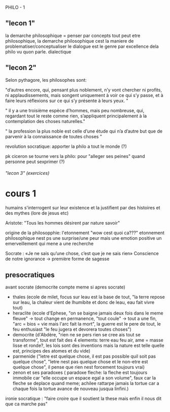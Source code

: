PHILO - 1

## "lecon 1"
la demarche philosophique = penser par concepts
tout peut etre philosophique, la demarche philosophique cest la maniere de problematiser/conceptualiser
le dialogue est le genre par excellence dela philo vu quon parle. dialectique

## "lecon 2"
Selon pythagore, les philosophes sont:

"d’autres encore, qui, pensant plus noblement, n’y vont chercher ni profits, ni applaudissements, mais songent uniquement à voir ce qui s’y passe, et à faire leurs réflexions sur ce qui s’y présente à leurs yeux. "

" il y a une troisième espèce d’hommes, mais peu nombreuse, qui, regardant tout le reste comme rien, s’appliquent principalement à la contemplation des choses naturelles."

" la profession la plus noble est celle d’une étude qui n’a d’autre but que de parvenir à la connaissance de toutes choses "

revolution socratique: apporter la philo a tout le monde (?)

pk ciceron se tourne vers la philo: pour "alleger ses peines" quand personne peut sexprimer (?)

###### "lecon 3" (exercices)

# cours 1
humains s'interrogent sur leur existence et la justifient par des histoires et des mythes (lore de jesus etc)

Aristote: "Tous les hommes désirent par nature savoir"

origine de la philosopphie: l'etonnement "wow cest quoi ca???"
etonnement philosophique nest ps une surprise/une peur mais une emotion positive un emerveillement qui mene a une recherche

Socrate : «Je ne sais qu’une chose, c’est que je ne sais rien» 
Conscience de notre ignorance → première forme de sagesse


## presocratiques
avant socrate (democrite compte meme si apres socrate)

- thales (ecole de milet, focus sur leau est la base de tout, "la terre repose sur leau, la chaleur vient de lhumibite et donc de leau, eau fait vivre tout)
- heraclite (ecole d'Ephese, "on se baigne jamais deux fois dans le meme fleuve" -> tout change en permanence, "tout coule" -> tout a une fin, "arc = bios = vie mais l'arc fait la mort", la guerre est le pere de tout, le feu enthusiast "le feu jugera et devorera toutes choses")
- democrite (d'Abdère, "rien ne se pers rien se cree ais tout se transforme", tout est fait des 4 elements: terre eau feu air, ame = masse lisse et ronde?, les lois sont des inventions mais la nature est telle quelle est, principes des atomes et du vide)
- parmenide ("letre est quelque chose, il est pas possible quil soit pas quelque chose", "letre nest pas quelque chose et le non-etre est quelque chose", il pense que rien nest forcement toujours vrai)
- zenon et ses paradoxes ( paradoxe fleche: la fleche est toujours immobile car "elle occupe un espace egal a son volume", faux car la fleche se deplace quand meme; achilee rattarpe jamais la tortue car a chaque fois la tortue avance de nouveau jusqua linfini.)

ironie socratique : "faire croire que il soutient la these mais enfin il nous dit que ca marche pas"